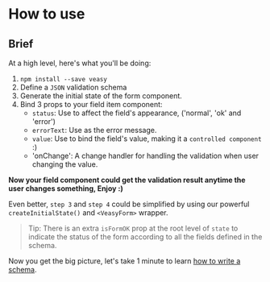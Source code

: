 # How to use

## Brief

At a high level, here's what you'll be doing:

1. `npm install --save veasy`
1. Define a `JSON` validation schema
1. Generate the initial state of the form component.
1. Bind 3 props to your field item component:
    - `status`: Use to affect the field's appearance, ('normal', 'ok' and 'error')
    - `errorText`: Use as the error message.
    - `value`: Use to bind the field's value, making it a `controlled component` :)
    - 'onChange': A change handler for handling the validation when user changing the value.

**Now your field component could get the validation result anytime the user changes something, Enjoy :)**

Even better, `step 3` and `step 4` could be simplified by using our powerful `createInitialState()` and `<VeasyForm>` wrapper.

> Tip: There is an extra `isFormOK` prop at the root level of `state` to indicate the status of the form according to all the fields defined in the schema.


Now you get the big picture, let's take 1 minute to learn [how to write a schema](/schema).
